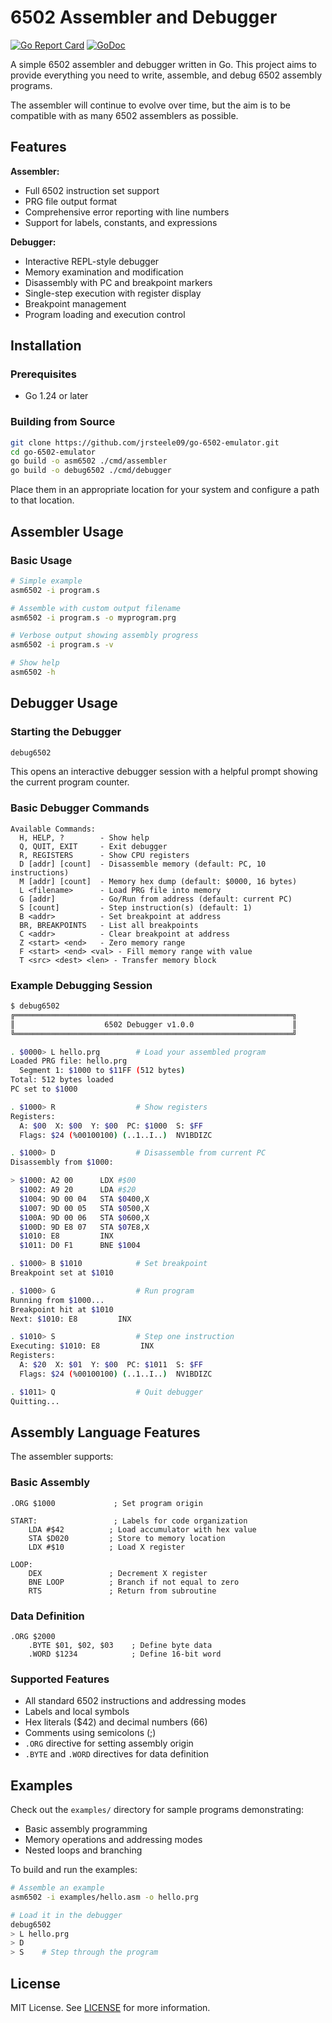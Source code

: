 # 6502 Assembler and Debugger

[![Go Report Card](https://goreportcard.com/badge/github.com/jrsteele09/go-6502-emulator)](https://goreportcard.com/report/github.com/jrsteele09/go-6502-emulator)
[![GoDoc](https://pkg.go.dev/badge/github.com/jrsteele09/go-6502-emulator)](https://pkg.go.dev/github.com/jrsteele09/go-6502-emulator)

A simple 6502 assembler and debugger written in Go. This project aims to provide everything you need to write, assemble, and debug 6502 assembly programs.

The assembler will continue to evolve over time, but the aim is to be compatible with as many 6502 assemblers as possible.

## Features

**Assembler:**
- Full 6502 instruction set support
- PRG file output format
- Comprehensive error reporting with line numbers
- Support for labels, constants, and expressions

**Debugger:**
- Interactive REPL-style debugger
- Memory examination and modification
- Disassembly with PC and breakpoint markers
- Single-step execution with register display
- Breakpoint management
- Program loading and execution control

## Installation

### Prerequisites
- Go 1.24 or later

### Building from Source

```bash
git clone https://github.com/jrsteele09/go-6502-emulator.git
cd go-6502-emulator
go build -o asm6502 ./cmd/assembler
go build -o debug6502 ./cmd/debugger
```

Place them in an appropriate location for your system and configure a path to that location.

## Assembler Usage

### Basic Usage

```bash
# Simple example
asm6502 -i program.s

# Assemble with custom output filename
asm6502 -i program.s -o myprogram.prg

# Verbose output showing assembly progress
asm6502 -i program.s -v

# Show help
asm6502 -h
```

## Debugger Usage

### Starting the Debugger

```bash
debug6502
```

This opens an interactive debugger session with a helpful prompt showing the current program counter.

### Basic Debugger Commands

```
Available Commands:
  H, HELP, ?        - Show help
  Q, QUIT, EXIT     - Exit debugger
  R, REGISTERS      - Show CPU registers
  D [addr] [count]  - Disassemble memory (default: PC, 10 instructions)
  M [addr] [count]  - Memory hex dump (default: $0000, 16 bytes)
  L <filename>      - Load PRG file into memory
  G [addr]          - Go/Run from address (default: current PC)
  S [count]         - Step instruction(s) (default: 1)
  B <addr>          - Set breakpoint at address
  BR, BREAKPOINTS   - List all breakpoints
  C <addr>          - Clear breakpoint at address
  Z <start> <end>   - Zero memory range
  F <start> <end> <val> - Fill memory range with value
  T <src> <dest> <len> - Transfer memory block
```

### Example Debugging Session

```bash
$ debug6502
╔══════════════════════════════════════════════════════════════╗
║                    6502 Debugger v1.0.0                      ║
╚══════════════════════════════════════════════════════════════╝

. $0000> L hello.prg        # Load your assembled program
Loaded PRG file: hello.prg
  Segment 1: $1000 to $11FF (512 bytes)
Total: 512 bytes loaded
PC set to $1000

. $1000> R                  # Show registers
Registers:
  A: $00  X: $00  Y: $00  PC: $1000  S: $FF
  Flags: $24 (%00100100) (..1..I..)  NV1BDIZC

. $1000> D                  # Disassemble from current PC
Disassembly from $1000:

> $1000: A2 00      LDX #$00
  $1002: A9 20      LDA #$20
  $1004: 9D 00 04   STA $0400,X
  $1007: 9D 00 05   STA $0500,X
  $100A: 9D 00 06   STA $0600,X
  $100D: 9D E8 07   STA $07E8,X
  $1010: E8         INX
  $1011: D0 F1      BNE $1004

. $1000> B $1010            # Set breakpoint
Breakpoint set at $1010

. $1000> G                  # Run program
Running from $1000...
Breakpoint hit at $1010
Next: $1010: E8         INX

. $1010> S                  # Step one instruction
Executing: $1010: E8         INX
Registers:
  A: $20  X: $01  Y: $00  PC: $1011  S: $FF
  Flags: $24 (%00100100) (..1..I..)  NV1BDIZC

. $1011> Q                  # Quit debugger
Quitting...
```

## Assembly Language Features

The assembler supports:

### Basic Assembly
```assembly
.ORG $1000             ; Set program origin

START:                 ; Labels for code organization
    LDA #$42          ; Load accumulator with hex value
    STA $D020         ; Store to memory location
    LDX #$10          ; Load X register
    
LOOP:
    DEX               ; Decrement X register
    BNE LOOP          ; Branch if not equal to zero
    RTS               ; Return from subroutine
```

### Data Definition
```assembly
.ORG $2000
    .BYTE $01, $02, $03    ; Define byte data
    .WORD $1234            ; Define 16-bit word
```

### Supported Features
- All standard 6502 instructions and addressing modes
- Labels and local symbols
- Hex literals ($42) and decimal numbers (66)
- Comments using semicolons (;)
- `.ORG` directive for setting assembly origin
- `.BYTE` and `.WORD` directives for data definition

## Examples

Check out the `examples/` directory for sample programs demonstrating:
- Basic assembly programming
- Memory operations and addressing modes
- Nested loops and branching

To build and run the examples:

```bash
# Assemble an example
asm6502 -i examples/hello.asm -o hello.prg

# Load it in the debugger
debug6502
> L hello.prg
> D
> S    # Step through the program
```

## License

MIT License. See [LICENSE](LICENSE) for more information.
